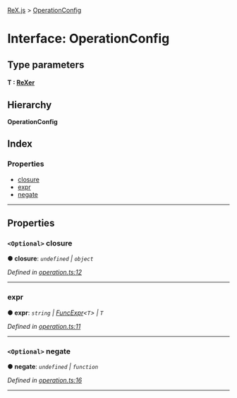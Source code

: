 [ReX.js](../README.md) > [OperationConfig](../interfaces/operationconfig.md)

# Interface: OperationConfig

## Type parameters
#### T :  [ReXer](../classes/rexer.md)
## Hierarchy

**OperationConfig**

## Index

### Properties

* [closure](operationconfig.md#closure)
* [expr](operationconfig.md#expr)
* [negate](operationconfig.md#negate)

---

## Properties

<a id="closure"></a>

### `<Optional>` closure

**● closure**: *`undefined` \| `object`*

*Defined in [operation.ts:12](https://github.com/areknawo/Rex/blob/908eee5/src/operation.ts#L12)*

___
<a id="expr"></a>

###  expr

**● expr**: *`string` \| [FuncExpr](funcexpr.md)<`T`> \| `T`*

*Defined in [operation.ts:11](https://github.com/areknawo/Rex/blob/908eee5/src/operation.ts#L11)*

___
<a id="negate"></a>

### `<Optional>` negate

**● negate**: *`undefined` \| `function`*

*Defined in [operation.ts:16](https://github.com/areknawo/Rex/blob/908eee5/src/operation.ts#L16)*

___

